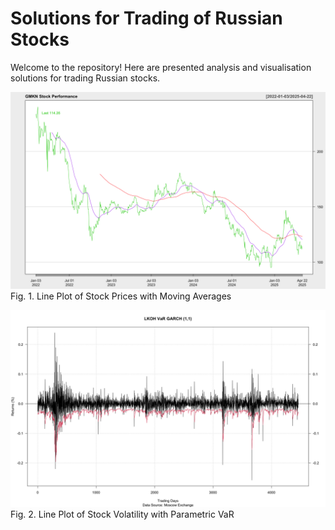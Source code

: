 # Solutions for Trading of Russian Stocks

Welcome to the repository! Here are presented analysis and visualisation solutions for trading Russian stocks.

![](https://github.com/vladislavpyatnitskiy/rustrading/blob/main/Plots/Moving%20Average.png?raw=true)
Fig. 1. Line Plot of Stock Prices with Moving Averages

![](https://github.com/vladislavpyatnitskiy/rustrading/blob/main/Plots/Parametric%20VaR.png?raw=true)
Fig. 2. Line Plot of Stock Volatility with Parametric VaR
